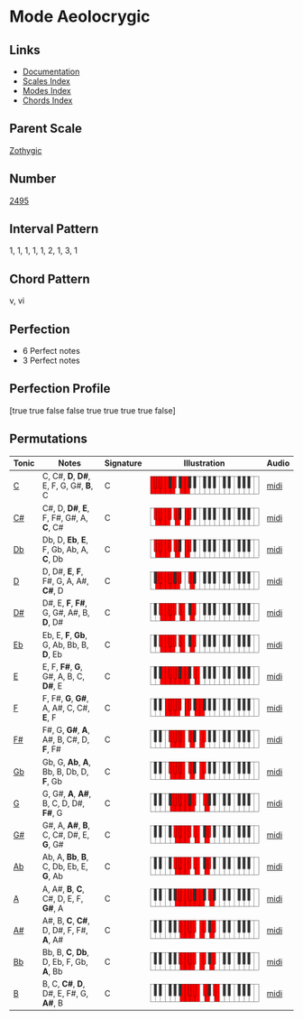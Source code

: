 # Mode Aeolocrygic

## Links

- [Documentation](index.md)
- [Scales Index](Scales.md)
- [Modes Index](Modes.md)
- [Chords Index](Chords.md)

## Parent Scale

[Zothygic](ScaleZothygic.md)

## Number

[2495](https://ianring.com/musictheory/scales/2495)

## Interval Pattern

1, 1, 1, 1, 1, 2, 1, 3, 1

## Chord Pattern

v, vi

## Perfection

- 6 Perfect notes
- 3 Perfect notes

## Perfection Profile

[true true false false true true true true false]

## Permutations

| Tonic | Notes | Signature | Illustration | Audio |
|-------|-------|-----------|--------------|-------|
| [C](ModeCNaturalAeolocrygic.md) | C, C#, **D**, **D#**, E, F, G, G#, **B**, C | C | ![CNaturalAeolocrygic](ModeCNaturalAeolocrygic.png) | [midi](https://github.com/edipermadi/music/blob/main/docs/ModeCNaturalAeolocrygic.mid?raw=true) |
| [C#](ModeCSharpAeolocrygic.md) | C#, D, **D#**, **E**, F, F#, G#, A, **C**, C# | C | ![CSharpAeolocrygic](ModeCSharpAeolocrygic.png) | [midi](https://github.com/edipermadi/music/blob/main/docs/ModeCSharpAeolocrygic.mid?raw=true) |
| [Db](ModeDFlatAeolocrygic.md) | Db, D, **Eb**, **E**, F, Gb, Ab, A, **C**, Db | C | ![DFlatAeolocrygic](ModeDFlatAeolocrygic.png) | [midi](https://github.com/edipermadi/music/blob/main/docs/ModeDFlatAeolocrygic.mid?raw=true) |
| [D](ModeDNaturalAeolocrygic.md) | D, D#, **E**, **F**, F#, G, A, A#, **C#**, D | C | ![DNaturalAeolocrygic](ModeDNaturalAeolocrygic.png) | [midi](https://github.com/edipermadi/music/blob/main/docs/ModeDNaturalAeolocrygic.mid?raw=true) |
| [D#](ModeDSharpAeolocrygic.md) | D#, E, **F**, **F#**, G, G#, A#, B, **D**, D# | C | ![DSharpAeolocrygic](ModeDSharpAeolocrygic.png) | [midi](https://github.com/edipermadi/music/blob/main/docs/ModeDSharpAeolocrygic.mid?raw=true) |
| [Eb](ModeEFlatAeolocrygic.md) | Eb, E, **F**, **Gb**, G, Ab, Bb, B, **D**, Eb | C | ![EFlatAeolocrygic](ModeEFlatAeolocrygic.png) | [midi](https://github.com/edipermadi/music/blob/main/docs/ModeEFlatAeolocrygic.mid?raw=true) |
| [E](ModeENaturalAeolocrygic.md) | E, F, **F#**, **G**, G#, A, B, C, **D#**, E | C | ![ENaturalAeolocrygic](ModeENaturalAeolocrygic.png) | [midi](https://github.com/edipermadi/music/blob/main/docs/ModeENaturalAeolocrygic.mid?raw=true) |
| [F](ModeFNaturalAeolocrygic.md) | F, F#, **G**, **G#**, A, A#, C, C#, **E**, F | C | ![FNaturalAeolocrygic](ModeFNaturalAeolocrygic.png) | [midi](https://github.com/edipermadi/music/blob/main/docs/ModeFNaturalAeolocrygic.mid?raw=true) |
| [F#](ModeFSharpAeolocrygic.md) | F#, G, **G#**, **A**, A#, B, C#, D, **F**, F# | C | ![FSharpAeolocrygic](ModeFSharpAeolocrygic.png) | [midi](https://github.com/edipermadi/music/blob/main/docs/ModeFSharpAeolocrygic.mid?raw=true) |
| [Gb](ModeGFlatAeolocrygic.md) | Gb, G, **Ab**, **A**, Bb, B, Db, D, **F**, Gb | C | ![GFlatAeolocrygic](ModeGFlatAeolocrygic.png) | [midi](https://github.com/edipermadi/music/blob/main/docs/ModeGFlatAeolocrygic.mid?raw=true) |
| [G](ModeGNaturalAeolocrygic.md) | G, G#, **A**, **A#**, B, C, D, D#, **F#**, G | C | ![GNaturalAeolocrygic](ModeGNaturalAeolocrygic.png) | [midi](https://github.com/edipermadi/music/blob/main/docs/ModeGNaturalAeolocrygic.mid?raw=true) |
| [G#](ModeGSharpAeolocrygic.md) | G#, A, **A#**, **B**, C, C#, D#, E, **G**, G# | C | ![GSharpAeolocrygic](ModeGSharpAeolocrygic.png) | [midi](https://github.com/edipermadi/music/blob/main/docs/ModeGSharpAeolocrygic.mid?raw=true) |
| [Ab](ModeAFlatAeolocrygic.md) | Ab, A, **Bb**, **B**, C, Db, Eb, E, **G**, Ab | C | ![AFlatAeolocrygic](ModeAFlatAeolocrygic.png) | [midi](https://github.com/edipermadi/music/blob/main/docs/ModeAFlatAeolocrygic.mid?raw=true) |
| [A](ModeANaturalAeolocrygic.md) | A, A#, **B**, **C**, C#, D, E, F, **G#**, A | C | ![ANaturalAeolocrygic](ModeANaturalAeolocrygic.png) | [midi](https://github.com/edipermadi/music/blob/main/docs/ModeANaturalAeolocrygic.mid?raw=true) |
| [A#](ModeASharpAeolocrygic.md) | A#, B, **C**, **C#**, D, D#, F, F#, **A**, A# | C | ![ASharpAeolocrygic](ModeASharpAeolocrygic.png) | [midi](https://github.com/edipermadi/music/blob/main/docs/ModeASharpAeolocrygic.mid?raw=true) |
| [Bb](ModeBFlatAeolocrygic.md) | Bb, B, **C**, **Db**, D, Eb, F, Gb, **A**, Bb | C | ![BFlatAeolocrygic](ModeBFlatAeolocrygic.png) | [midi](https://github.com/edipermadi/music/blob/main/docs/ModeBFlatAeolocrygic.mid?raw=true) |
| [B](ModeBNaturalAeolocrygic.md) | B, C, **C#**, **D**, D#, E, F#, G, **A#**, B | C | ![BNaturalAeolocrygic](ModeBNaturalAeolocrygic.png) | [midi](https://github.com/edipermadi/music/blob/main/docs/ModeBNaturalAeolocrygic.mid?raw=true) |
